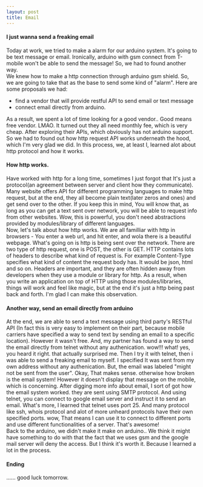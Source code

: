 ```yaml
---
layout: post
title: Email
---
```

#### I just wanna send a freaking email
Today at work, we tried to make a alarm for our arduino system. It's going to be text message or email. Ironically, arduino with gsm connect from T-mobile won't be able to send the message! So, we had to found another way.</br>
We knew how to make a http connection through arduino gsm shield. So, we are going to take that as the base to send some kind of "alarm". Here are some proposals we had:
- find a vendor that will provide restful API to send email or text message
- connect email directly from arduino.

As a result, we spent a lot of time looking for a good vendor.. Good means free vendor. LMAO. It turned out they all need monthly fee, which is very cheap. After exploring their APIs, which obviously has not arduino support. So we had to found out how http request API works underneath the hood, which I'm very glad we did. In this process, we, at least I, learned alot about http protocol and how it works.

#### How http works.
Have worked with http for a long time, sometimes I just forgot that It's just a protocol(an agreement between server and client how they communicate). Many website offers API for different programming languages to make http request, but at the end, they all become plain text(later zeros and ones) and get send over to the other. If you keep this in mind, You will know that, as long as you can get a text sent over network, you will be able to request info from other websites. Wow, this is powerful, you don't need abstractions provided by modules/library of different languages. </br>
Now, let's talk about how http works. We are all familliar with http in browsers - You enter a web url, and hit enter, and wola there is a beautiful webpage. What's going on is http is being sent over the network. There are two type of http request, one is POST, the other is GET. HTTP contains lots of headers to describe what kind of request is. For example Content-Type specifies what kind of content the request body has. It would be json, html and so on. Headers are important, and they are often hidden away from developers when they use a module or library for http. As a result, when you write an application on top of HTTP using those modules/libraries, things will work and feel like magic, but at the end it's just a http being past back and forth. I'm glad I can make this observation.

#### Another way, send an email directly from arduino
At the end, we are able to send a text message using third party's RESTful API (In fact this is very easy to implement on their part, because mobile carriers have specified a way to send text by sending an email to a specific location). However it wasn't free. And, my partner has found a way to send the email directly from telnet without any authenication. wow!!! what! yes, you heard it right. that actually surprised me. Then I try it with telnet, then i was able to send a freaking email to myself. I specified It was sent from my own address without any authenication. But, the email was labeled "might not be sent from the user". Okay, That makes sense. otherwise how broken is the email system! However it doesn't display that message on the mobile, which is concerning. After digging more info about email, I sort of got how the email system worked. they are sent using SMTP protocol. And using telnet, you can connect to google email server and instruct it to send an email. What's more, I learned that telnet uses port 25. And many protocol like ssh, whois protocol and alot of more unheard protocols have their own specified ports. wow, That means I can use it to connect to different ports and use different functionalities of a server. That's awesome!</br>
Back to the arduino, we didn't make it make on arduino.. We think it might have something to do with that the fact that we uses gsm and the google mail server will deny the access. But I think it's worth it. Because I learned a lot in the process.

#### Ending
...... good luck tomorrow.
